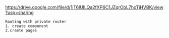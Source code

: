 
https://drive.google.com/file/d/1jT6lUlLQa2fXP6C1JZqrObL7hoTjHVBK/view?usp=sharing
```
Routing with private router
1. create component
2.craete pages
```